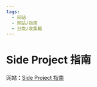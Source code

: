 ```yaml
---
tags:
  - 网站
  - 网站/指南
  - 分类/收集箱
---
```

# Side Project 指南

网站：[Side Project 指南](https://sideproject.guide/)
